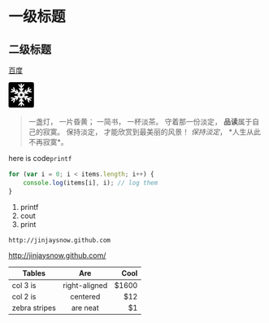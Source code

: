 # 一级标题
## 二级标题

[百度](http://www.baidu.com)

[<img src="../images/snow.jpg" width="50px">](http://jinjaysnow.github.io)
> 一盏灯， 一片昏黄； 一简书， 一杯淡茶。 守着那一份淡定， **品读**属于自己的寂寞。 保持淡定， 才能欣赏到最美丽的风景！ *保持淡定*， \*人生从此不再寂寞\*。
  
 
here is code`printf`

```javascript
for (var i = 0; i < items.length; i++) {
    console.log(items[i], i); // log them
}
```

1. printf
2. cout
3. print


```
http://jinjaysnow.github.com
```
<http://jinjaysnow.github.com/>

| Tables        | Are           | Cool  |
| ------------- |:-------------:| -----:|
| col 3 is      | right-aligned | $1600 |
| col 2 is      | centered      |   $12 |
| zebra stripes | are neat      |    $1 |